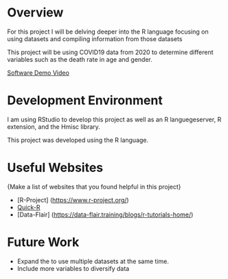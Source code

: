 # Overview

For this project I will be delving deeper into the R language focusing on using datasets and compiling information from those datasets

This project will be using COVID19 data from 2020 to determine different variables such as the death rate in age and gender.


[Software Demo Video](https://youtu.be/gf6fXa8xa4I)

# Development Environment

I am using RStudio to develop this project as well as an R languegeserver, R extension, and the Hmisc library.

This project was developed using the R language.

# Useful Websites

{Make a list of websites that you found helpful in this project}

- [R-Project] (https://www.r-project.org/) 
- [Quick-R](https://www.statmethods.net/r-tutorial/index.html)
- [Data-Flair] (https://data-flair.training/blogs/r-tutorials-home/)

# Future Work


- Expand the to use multiple datasets at the same time.
- Include more variables to diversify data 
